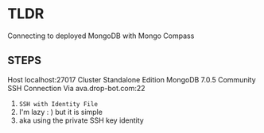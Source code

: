 # TLDR

Connecting to deployed MongoDB with Mongo Compass

## STEPS

Host
localhost:27017
Cluster
Standalone
Edition
MongoDB 7.0.5 Community
SSH Connection Via
ava.drop-bot.com:22

1. `SSH with Identity File`
2. I'm lazy : ) but it is simple
3. aka using the private SSH key identity